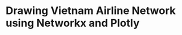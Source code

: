 # Drawing Vietnam Airline Network using Networkx and Plotly

<!-- Blog post: https://taidn.site/airline-network/

#### Networkx + Matplotlib
![plt1](/fig/plt1.png)

![plt2](/fig/plt2.png)

![plt3](/fig/plt3.png)

#### Plotly + Mapbox
![plotly4](/fig/plotly4.png)

![plotly2](/fig/plotly2.png)

![plotly3](/fig/plotly3.png) -->
